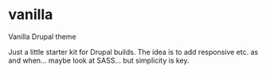 vanilla
=======

Vanilla Drupal theme


Just a little starter kit for Drupal builds. The idea is to add responsive etc. as and when... maybe look at SASS... but simplicity is key.
